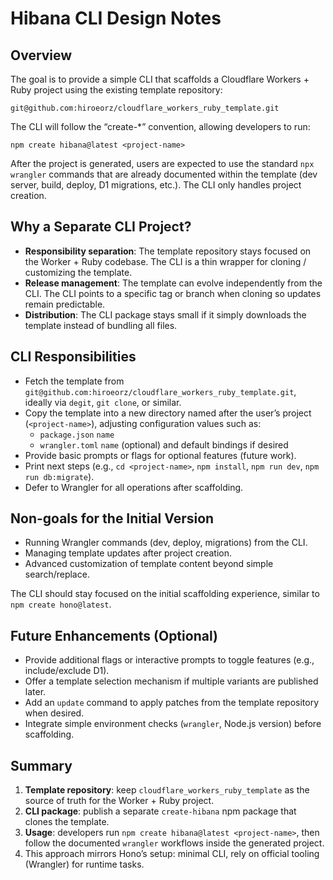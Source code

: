 # Hibana CLI Design Notes

## Overview

The goal is to provide a simple CLI that scaffolds a Cloudflare Workers + Ruby project using the existing template repository:

```
git@github.com:hiroeorz/cloudflare_workers_ruby_template.git
```

The CLI will follow the “create-\*” convention, allowing developers to run:

```
npm create hibana@latest <project-name>
```

After the project is generated, users are expected to use the standard `npx wrangler` commands that are already documented within the template (dev server, build, deploy, D1 migrations, etc.). The CLI only handles project creation.

## Why a Separate CLI Project?

- **Responsibility separation**: The template repository stays focused on the Worker + Ruby codebase. The CLI is a thin wrapper for cloning / customizing the template.
- **Release management**: The template can evolve independently from the CLI. The CLI points to a specific tag or branch when cloning so updates remain predictable.
- **Distribution**: The CLI package stays small if it simply downloads the template instead of bundling all files.

## CLI Responsibilities

- Fetch the template from `git@github.com:hiroeorz/cloudflare_workers_ruby_template.git`, ideally via `degit`, `git clone`, or similar.
- Copy the template into a new directory named after the user’s project (`<project-name>`), adjusting configuration values such as:
  - `package.json` `name`
  - `wrangler.toml` `name` (optional) and default bindings if desired
- Provide basic prompts or flags for optional features (future work).
- Print next steps (e.g., `cd <project-name>`, `npm install`, `npm run dev`, `npm run db:migrate`).
- Defer to Wrangler for all operations after scaffolding.

## Non-goals for the Initial Version

- Running Wrangler commands (dev, deploy, migrations) from the CLI.
- Managing template updates after project creation.
- Advanced customization of template content beyond simple search/replace.

The CLI should stay focused on the initial scaffolding experience, similar to `npm create hono@latest`.

## Future Enhancements (Optional)

- Provide additional flags or interactive prompts to toggle features (e.g., include/exclude D1).
- Offer a template selection mechanism if multiple variants are published later.
- Add an `update` command to apply patches from the template repository when desired.
- Integrate simple environment checks (`wrangler`, Node.js version) before scaffolding.

## Summary

1. **Template repository**: keep `cloudflare_workers_ruby_template` as the source of truth for the Worker + Ruby project.
2. **CLI package**: publish a separate `create-hibana` npm package that clones the template.
3. **Usage**: developers run `npm create hibana@latest <project-name>`, then follow the documented `wrangler` workflows inside the generated project.
4. This approach mirrors Hono’s setup: minimal CLI, rely on official tooling (Wrangler) for runtime tasks.
